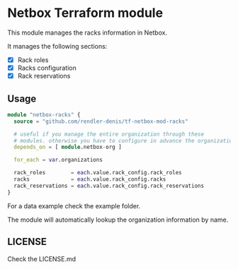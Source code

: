 # Netbox Terraform module

This module manages the racks information in Netbox.

It manages the following sections:

- [x] Rack roles
- [x] Racks configuration
- [x] Rack reservations

## Usage

```terraform
module "netbox-racks" {
  source = "github.com/rendler-denis/tf-netbox-mod-racks"

  # useful if you manage the entire organization through these
  # modules. otherwise you have to configure in advance the organization info
  depends_on = [ module.netbox-org ]

  for_each = var.organizations

  rack_roles        = each.value.rack_config.rack_roles
  racks             = each.value.rack_config.racks
  rack_reservations = each.value.rack_config.rack_reservations
}
```

For a data example check the example folder.

The module will automatically lookup the organization information by name.

## LICENSE

Check the LICENSE.md
